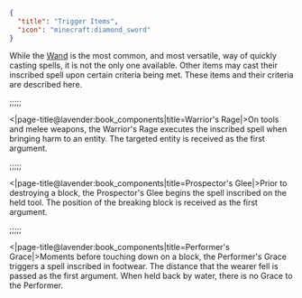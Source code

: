```json
{
  "title": "Trigger Items",
  "icon": "minecraft:diamond_sword"
}
```

While the [Wand](^trickster:basics/wand) is the most common, and most versatile, way of quickly casting spells, it is not the only one available. 
Other items may cast their inscribed spell upon certain criteria being met. These items and their criteria are described here. 

;;;;;

<|page-title@lavender:book_components|title=Warrior's Rage|>On tools and melee weapons, 
the Warrior's Rage executes the inscribed spell when bringing harm to an entity. The targeted entity is received as the first argument.

;;;;;

<|page-title@lavender:book_components|title=Prospector's Glee|>Prior to destroying a block, 
the Prospector's Glee begins the spell inscribed on the held tool. The position of the breaking block is received as the first argument.

;;;;;

<|page-title@lavender:book_components|title=Performer's Grace|>Moments before touching down on a block, 
the Performer's Grace triggers a spell inscribed in footwear. The distance that the wearer fell is passed as the first argument. 
When held back by water, there is no Grace to the Performer.